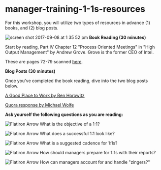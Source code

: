 # manager-training-1-1s-resources

For this workshop, you will utilize two types of resources in advance (1) books, and (2) blog posts.

![screen shot 2017-09-08 at 1 35 52 pm](https://user-images.githubusercontent.com/18661767/30223910-b3c3e044-949a-11e7-92cf-97fae1787765.png)
**Book Reading (30 minutes)**

Start by reading, Part IV Chapter 12 "Process Oriented Meetings" in "High Output Management" by Andrew Grove. Grove is the former CEO of Intel.  

These are pages 72-79 scanned [here](https://www.dropbox.com/s/e43ssgk1e35c5ij/High%20Output%20Management%20-%20One-on-Ones.pdf?dl=0).

**Blog Posts (30 minutes)**

Once you've completed the book reading, dive into the two blog posts below. 

[A Good Place to Work by Ben Horowitz](https://a16z.com/2012/08/18/a-good-place-to-work/)

[Quora response by Michael Wolfe](https://www.quora.com/What-are-some-good-tips-for-1-1s-with-your-employees-Whats-the-best-way-to-give-them-both-positive-and-negative-feedback/answer/Michael-Wolfe) 


**Ask yourself the following questions as you are reading:**

![Flatiron Arrow](https://user-images.githubusercontent.com/18661767/29829106-8dfe900c-8cac-11e7-88ab-eb5bdb53a6b1.png) What is the objective of a 1:1?

![Flatiron Arrow](https://user-images.githubusercontent.com/18661767/29829106-8dfe900c-8cac-11e7-88ab-eb5bdb53a6b1.png) What does a successful 1:1 look like?

![Flatiron Arrow](https://user-images.githubusercontent.com/18661767/29829106-8dfe900c-8cac-11e7-88ab-eb5bdb53a6b1.png) What is a suggested cadence for 1:1s?

![Flatiron Arrow](https://user-images.githubusercontent.com/18661767/29829106-8dfe900c-8cac-11e7-88ab-eb5bdb53a6b1.png) How should managers prepare for 1:1s with their reports?

![Flatiron Arrow](https://user-images.githubusercontent.com/18661767/29829106-8dfe900c-8cac-11e7-88ab-eb5bdb53a6b1.png) How can managers account for and handle "zingers?"
